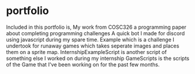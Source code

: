 # portfolio
Included in this portfolio is,
My work from COSC326 a programming paper about completing programming challenges
A quick bot I made for discord using javascript during my spare time.
Example which is a challenge I undertook for runaway games which takes seperate images and places them on a sprite map.
InternshipExampleScript is another script of something else I worked on during my internship
GameScripts is the scripts of the Game that I've been working on for the past few months.
